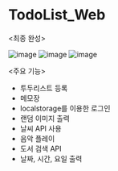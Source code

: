 # TodoList_Web

<최종 완성>

![image](https://user-images.githubusercontent.com/97083703/216984771-89f615ef-dd6a-49ea-aae2-a1e213e4a17c.png)
![image](https://user-images.githubusercontent.com/97083703/216985326-0e9a3fc7-859b-494b-bd8d-0b5d25cd64bd.png)
![image](https://user-images.githubusercontent.com/97083703/216985645-afced8a2-2ba9-411c-b7ea-3369a49c2f32.png)

<주요 기능>

+ 투두리스트 등록
+ 메모장
+ localstorage를 이용한 로그인
+ 랜덤 이미지 출력
+ 날씨 API 사용
+ 음악 플레이
+ 도서 검색 API
+ 날짜, 시간, 요일 출력
